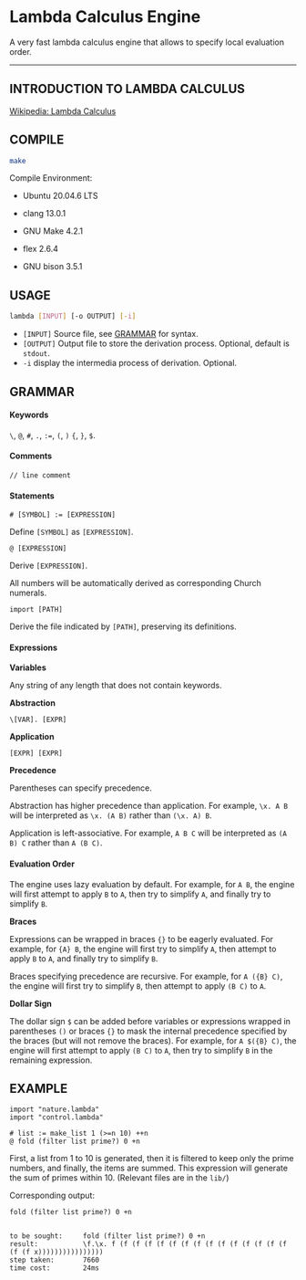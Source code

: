 # Lambda Calculus Engine

A very fast lambda calculus engine that allows to specify local evaluation order.

---

## INTRODUCTION TO LAMBDA CALCULUS

[Wikipedia: Lambda Calculus](https://en.wikipedia.org/wiki/Lambda_calculus)

## COMPILE

```bash
make
```

Compile Environment:

* Ubuntu 20.04.6 LTS

* clang 13.0.1

* GNU Make 4.2.1

* flex 2.6.4

* GNU bison 3.5.1

## USAGE

```bash
lambda [INPUT] [-o OUTPUT] [-i]
```
* `[INPUT]` Source file, see [GRAMMAR](#grammar) for syntax.
* `[OUTPUT]` Output file to store the derivation process. Optional, default is `stdout`.
* `-i` display the intermedia process of derivation. Optional.

## GRAMMAR

#### Keywords

`\`, `@`, `#`, `.`, `:=`, `(`, `)` `{`, `}`, `$`.

#### Comments

```
// line comment
```


#### Statements

```
# [SYMBOL] := [EXPRESSION]
```
Define `[SYMBOL]` as `[EXPRESSION]`.

```
@ [EXPRESSION]
```
Derive `[EXPRESSION]`.

All numbers will be automatically derived as corresponding Church numerals.

```
import [PATH]
```
Derive the file indicated by `[PATH]`, preserving its definitions.

#### Expressions

**Variables**

Any string of any length that does not contain keywords.

**Abstraction**
```
\[VAR]. [EXPR]
```

**Application**

```
[EXPR] [EXPR]
```

**Precedence**

Parentheses can specify precedence.

Abstraction has higher precedence than application. For example, `\x. A B` will be interpreted as `\x. (A B)` rather than `(\x. A) B`.

Application is left-associative. For example, `A B C` will be interpreted as `(A B) C` rather than `A (B C)`.

#### Evaluation Order

The engine uses lazy evaluation by default. For example, for `A B`, the engine will first attempt to apply `B` to `A`, then try to simplify `A`, and finally try to simplify `B`.

**Braces**

Expressions can be wrapped in braces `{}` to be eagerly evaluated. For example, for `{A} B`, the engine will first try to simplify `A`, then attempt to apply `B` to `A`, and finally try to simplify `B`.

Braces specifying precedence are recursive. For example, for `A ({B} C)`, the engine will first try to simplify `B`, then attempt to apply `(B C)` to `A`.

**Dollar Sign**

The dollar sign `$` can be added before variables or expressions wrapped in parentheses `()` or braces `{}` to mask the internal precedence specified by the braces (but will not remove the braces). For example, for `A $({B} C)`, the engine will first attempt to apply `(B C)` to `A`, then try to simplify `B` in the remaining expression.

## EXAMPLE
```
import "nature.lambda"
import "control.lambda"

# list := make_list 1 (>=n 10) ++n
@ fold (filter list prime?) 0 +n
```
First, a list from 1 to 10 is generated, then it is filtered to keep only the prime numbers, and finally, the items are summed. This expression will generate the sum of primes within 10. (Relevant files are in the `lib/`)

Corresponding output:
```
fold (filter list prime?) 0 +n


to be sought:     fold (filter list prime?) 0 +n
result:           \f.\x. f (f (f (f (f (f (f (f (f (f (f (f (f (f (f (f (f x))))))))))))))))
step taken:       7660
time cost:        24ms
```